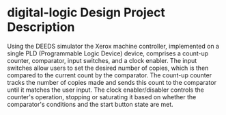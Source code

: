 # digital-logic Design Project Description
Using the DEEDS simulator the Xerox machine controller, implemented on a single PLD (Programmable Logic Device) device, comprises a count-up counter, comparator, input switches, and a clock enabler. 
The input switches allow users to set the desired number of copies, which is then compared to the current count by the comparator. 
The count-up counter tracks the number of copies made and sends this count to the comparator until it matches the user input. 
The clock enabler/disabler controls the counter's operation, stopping or saturating it based on whether the comparator's conditions and the start button state are met.
